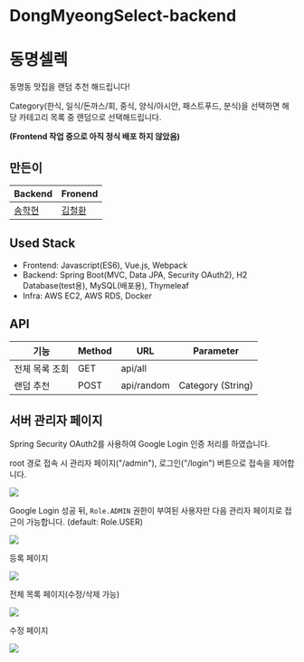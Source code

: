 # DongMyeongSelect-backend

# 동명셀렉

동명동 맛집을 랜덤 추천 해드립니다!

Category(한식, 일식/돈까스/회, 중식, 양식/아시안, 패스트푸드, 분식)을 선택하면 해당 카테고리 목록 중 랜덤으로 선택해드립니다.

**(Frontend 작업 중으로 아직 정식 배포 하지 않았음)**

## 만든이

| Backend                                       | Fronend                                 |
| --------------------------------------------- | --------------------------------------- |
| [송학현](https://github.com/alanhakhyeonsong) | [김철환](https://github.com/chulhwan99) |

## Used Stack

- Frontend: Javascript(ES6), Vue.js, Webpack
- Backend: Spring Boot(MVC, Data JPA, Security OAuth2), H2 Database(test용), MySQL(배포용), Thymeleaf
- Infra: AWS EC2, AWS RDS, Docker

## API

| 기능           | Method | URL        | Parameter         |
| -------------- | ------ | ---------- | ----------------- |
| 전체 목록 조회 | GET    | api/all    |                   |
| 랜덤 추천      | POST   | api/random | Category (String) |

## 서버 관리자 페이지

Spring Security OAuth2를 사용하여 Google Login 인증 처리를 하였습니다.

root 경로 접속 시 관리자 페이지("/admin"), 로그인("/login") 버튼으로 접속을 제어합니다.

![](https://images.velog.io/images/songs4805/post/e43e3dcb-35df-4691-be8b-a382e06a5fef/%E1%84%89%E1%85%B3%E1%84%8F%E1%85%B3%E1%84%85%E1%85%B5%E1%86%AB%E1%84%89%E1%85%A3%E1%86%BA%202022-02-26%20%E1%84%8B%E1%85%A9%E1%84%8C%E1%85%A5%E1%86%AB%2012.37.54.png)

Google Login 성공 뒤, `Role.ADMIN` 권한이 부여된 사용자만 다음 관리자 페이지로 접근이 가능합니다. (default: Role.USER)

![](https://images.velog.io/images/songs4805/post/497b62ef-59f7-4a20-bd56-643cf7f3748f/%E1%84%89%E1%85%B3%E1%84%8F%E1%85%B3%E1%84%85%E1%85%B5%E1%86%AB%E1%84%89%E1%85%A3%E1%86%BA%202022-02-26%20%E1%84%8B%E1%85%A9%E1%84%8C%E1%85%A5%E1%86%AB%2012.20.53.png)

등록 페이지

![](https://images.velog.io/images/songs4805/post/eb33bf90-bcb2-4d3d-b48d-09a0e5ee760c/%E1%84%89%E1%85%B3%E1%84%8F%E1%85%B3%E1%84%85%E1%85%B5%E1%86%AB%E1%84%89%E1%85%A3%E1%86%BA%202022-02-26%20%E1%84%8B%E1%85%A9%E1%84%8C%E1%85%A5%E1%86%AB%2012.21.04.png)

전체 목록 페이지(수정/삭제 가능)

![](https://images.velog.io/images/songs4805/post/542ac003-9c16-405d-b275-4369ce421447/%E1%84%89%E1%85%B3%E1%84%8F%E1%85%B3%E1%84%85%E1%85%B5%E1%86%AB%E1%84%89%E1%85%A3%E1%86%BA%202022-02-26%20%E1%84%8B%E1%85%A9%E1%84%8C%E1%85%A5%E1%86%AB%2012.24.45.png)

수정 페이지

![](https://images.velog.io/images/songs4805/post/7db39970-b897-46c5-9476-e990bda469c8/%E1%84%89%E1%85%B3%E1%84%8F%E1%85%B3%E1%84%85%E1%85%B5%E1%86%AB%E1%84%89%E1%85%A3%E1%86%BA%202022-02-26%20%E1%84%8B%E1%85%A9%E1%84%8C%E1%85%A5%E1%86%AB%2012.24.54.png)
